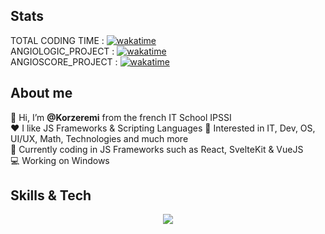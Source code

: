 ## Stats  
TOTAL CODING TIME : [![wakatime](https://wakatime.com/badge/user/bd983427-c491-4a42-8cb8-c95de187e70a.svg)](https://wakatime.com/@bd983427-c491-4a42-8cb8-c95de187e70a)    
ANGIOLOGIC_PROJECT : [![wakatime](https://wakatime.com/badge/github/Korzeremi/AngioLogic.svg)](https://wakatime.com/badge/github/Korzeremi/AngioLogic)    
ANGIOSCORE_PROJECT : [![wakatime](https://wakatime.com/badge/user/bd983427-c491-4a42-8cb8-c95de187e70a/project/3140c132-33c9-4a03-9dae-2ceeb71d5ba9.svg)](https://wakatime.com/badge/user/bd983427-c491-4a42-8cb8-c95de187e70a/project/3140c132-33c9-4a03-9dae-2ceeb71d5ba9)   
  
## About me  
👋 Hi, I’m **@Korzeremi** from the french IT School IPSSI  
❤️ I like JS Frameworks & Scripting Languages
👀 Interested in IT, Dev, OS, UI/UX, Math, Technologies and much more  
🔭 Currently coding in JS Frameworks such as React, SvelteKit & VueJS  
💻 Working on Windows

## Skills & Tech  
<p align="center">
  <a href="https://skillicons.dev">
    <img src="https://skillicons.dev/icons?i=bash,cpp,css,docker,electron,express,figma,git,github,html,js,linux,md,mysql,nodejs,postman,php,py,react,svelte,vue,vscode&perline=14" />
  </a>
</p>
